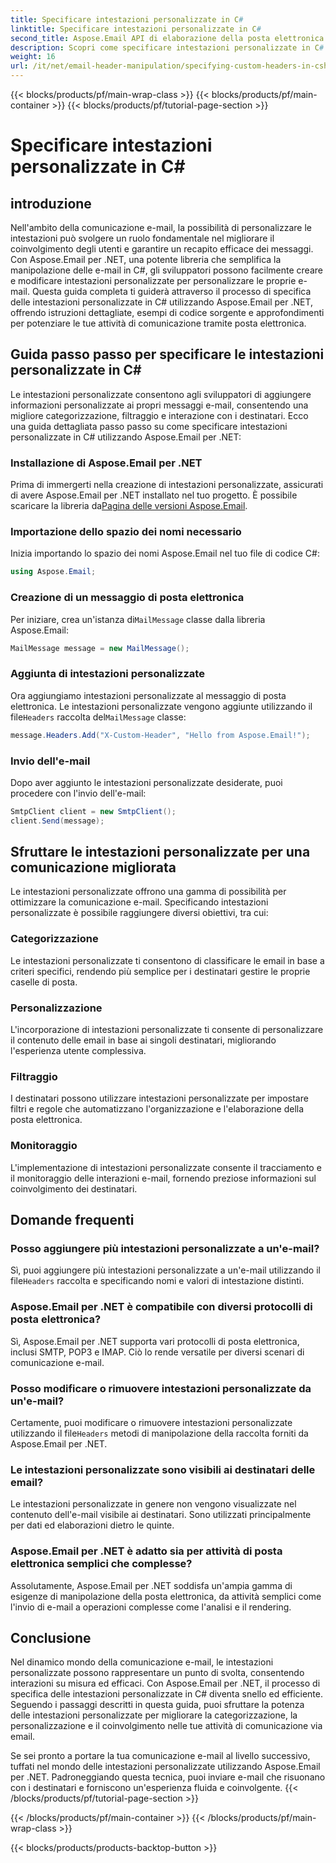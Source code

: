 ```yaml
---
title: Specificare intestazioni personalizzate in C#
linktitle: Specificare intestazioni personalizzate in C#
second_title: Aspose.Email API di elaborazione della posta elettronica .NET
description: Scopri come specificare intestazioni personalizzate in C# utilizzando Aspose.Email per .NET per migliorare la comunicazione tramite posta elettronica. Questa guida passo passo fornisce approfondimenti sulla creazione di intestazioni e-mail personalizzate per un migliore coinvolgimento.
weight: 16
url: /it/net/email-header-manipulation/specifying-custom-headers-in-csharp/
---
```


{{< blocks/products/pf/main-wrap-class >}}
{{< blocks/products/pf/main-container >}}
{{< blocks/products/pf/tutorial-page-section >}}

# Specificare intestazioni personalizzate in C#



## introduzione

Nell'ambito della comunicazione e-mail, la possibilità di personalizzare le intestazioni può svolgere un ruolo fondamentale nel migliorare il coinvolgimento degli utenti e garantire un recapito efficace dei messaggi. Con Aspose.Email per .NET, una potente libreria che semplifica la manipolazione delle e-mail in C#, gli sviluppatori possono facilmente creare e modificare intestazioni personalizzate per personalizzare le proprie e-mail. Questa guida completa ti guiderà attraverso il processo di specifica delle intestazioni personalizzate in C# utilizzando Aspose.Email per .NET, offrendo istruzioni dettagliate, esempi di codice sorgente e approfondimenti per potenziare le tue attività di comunicazione tramite posta elettronica.

## Guida passo passo per specificare le intestazioni personalizzate in C#

Le intestazioni personalizzate consentono agli sviluppatori di aggiungere informazioni personalizzate ai propri messaggi e-mail, consentendo una migliore categorizzazione, filtraggio e interazione con i destinatari. Ecco una guida dettagliata passo passo su come specificare intestazioni personalizzate in C# utilizzando Aspose.Email per .NET:

### Installazione di Aspose.Email per .NET

Prima di immergerti nella creazione di intestazioni personalizzate, assicurati di avere Aspose.Email per .NET installato nel tuo progetto. È possibile scaricare la libreria da[Pagina delle versioni Aspose.Email](https://releases.aspose.com/email/net/).

### Importazione dello spazio dei nomi necessario

Inizia importando lo spazio dei nomi Aspose.Email nel tuo file di codice C#:

```csharp
using Aspose.Email;
```

### Creazione di un messaggio di posta elettronica

 Per iniziare, crea un'istanza di`MailMessage` classe dalla libreria Aspose.Email:

```csharp
MailMessage message = new MailMessage();
```

### Aggiunta di intestazioni personalizzate

 Ora aggiungiamo intestazioni personalizzate al messaggio di posta elettronica. Le intestazioni personalizzate vengono aggiunte utilizzando il file`Headers` raccolta del`MailMessage` classe:

```csharp
message.Headers.Add("X-Custom-Header", "Hello from Aspose.Email!");
```

### Invio dell'e-mail

Dopo aver aggiunto le intestazioni personalizzate desiderate, puoi procedere con l'invio dell'e-mail:

```csharp
SmtpClient client = new SmtpClient();
client.Send(message);
```

## Sfruttare le intestazioni personalizzate per una comunicazione migliorata

Le intestazioni personalizzate offrono una gamma di possibilità per ottimizzare la comunicazione e-mail. Specificando intestazioni personalizzate è possibile raggiungere diversi obiettivi, tra cui:

### Categorizzazione 
 Le intestazioni personalizzate ti consentono di classificare le email in base a criteri specifici, rendendo più semplice per i destinatari gestire le proprie caselle di posta.

### Personalizzazione 
 L'incorporazione di intestazioni personalizzate ti consente di personalizzare il contenuto delle email in base ai singoli destinatari, migliorando l'esperienza utente complessiva.

### Filtraggio 
 I destinatari possono utilizzare intestazioni personalizzate per impostare filtri e regole che automatizzano l'organizzazione e l'elaborazione della posta elettronica.

### Monitoraggio 
 L'implementazione di intestazioni personalizzate consente il tracciamento e il monitoraggio delle interazioni e-mail, fornendo preziose informazioni sul coinvolgimento dei destinatari.

## Domande frequenti

### Posso aggiungere più intestazioni personalizzate a un'e-mail?

 Sì, puoi aggiungere più intestazioni personalizzate a un'e-mail utilizzando il file`Headers` raccolta e specificando nomi e valori di intestazione distinti.

### Aspose.Email per .NET è compatibile con diversi protocolli di posta elettronica?

Sì, Aspose.Email per .NET supporta vari protocolli di posta elettronica, inclusi SMTP, POP3 e IMAP. Ciò lo rende versatile per diversi scenari di comunicazione e-mail.

### Posso modificare o rimuovere intestazioni personalizzate da un'e-mail?

 Certamente, puoi modificare o rimuovere intestazioni personalizzate utilizzando il file`Headers` metodi di manipolazione della raccolta forniti da Aspose.Email per .NET.

### Le intestazioni personalizzate sono visibili ai destinatari delle email?

Le intestazioni personalizzate in genere non vengono visualizzate nel contenuto dell'e-mail visibile ai destinatari. Sono utilizzati principalmente per dati ed elaborazioni dietro le quinte.

### Aspose.Email per .NET è adatto sia per attività di posta elettronica semplici che complesse?

Assolutamente, Aspose.Email per .NET soddisfa un'ampia gamma di esigenze di manipolazione della posta elettronica, da attività semplici come l'invio di e-mail a operazioni complesse come l'analisi e il rendering.

## Conclusione

Nel dinamico mondo della comunicazione e-mail, le intestazioni personalizzate possono rappresentare un punto di svolta, consentendo interazioni su misura ed efficaci. Con Aspose.Email per .NET, il processo di specifica delle intestazioni personalizzate in C# diventa snello ed efficiente. Seguendo i passaggi descritti in questa guida, puoi sfruttare la potenza delle intestazioni personalizzate per migliorare la categorizzazione, la personalizzazione e il coinvolgimento nelle tue attività di comunicazione via email.

Se sei pronto a portare la tua comunicazione e-mail al livello successivo, tuffati nel mondo delle intestazioni personalizzate utilizzando Aspose.Email per .NET. Padroneggiando questa tecnica, puoi inviare e-mail che risuonano con i destinatari e forniscono un'esperienza fluida e coinvolgente.
{{< /blocks/products/pf/tutorial-page-section >}}

{{< /blocks/products/pf/main-container >}}
{{< /blocks/products/pf/main-wrap-class >}}

{{< blocks/products/products-backtop-button >}}
